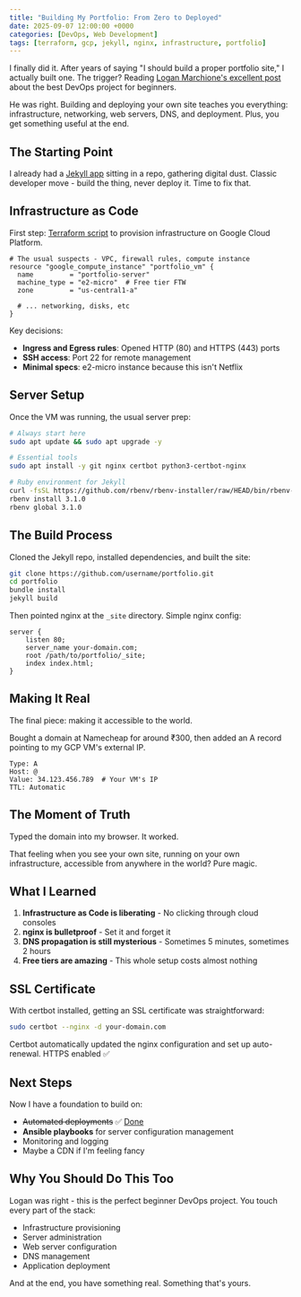 ```yaml
---
title: "Building My Portfolio: From Zero to Deployed"
date: 2025-09-07 12:00:00 +0000
categories: [DevOps, Web Development]
tags: [terraform, gcp, jekyll, nginx, infrastructure, portfolio]
---
```


I finally did it. After years of saying "I should build a proper portfolio site," I actually built one. The trigger? Reading [Logan Marchione's excellent post](https://loganmarchione.com/2022/10/the-best-devops-project-for-a-beginner/) about the best DevOps project for beginners.

He was right. Building and deploying your own site teaches you everything: infrastructure, networking, web servers, DNS, and deployment. Plus, you get something useful at the end.

## The Starting Point

I already had a [Jekyll app](https://github.com/sapienfrom2000s/portfolio) sitting in a repo, gathering digital dust. Classic developer move - build the thing, never deploy it. Time to fix that.

## Infrastructure as Code

First step: [Terraform script](https://github.com/sapienfrom2000s/thirtyone-terraform) to provision infrastructure on Google Cloud Platform.

```hcl
# The usual suspects - VPC, firewall rules, compute instance
resource "google_compute_instance" "portfolio_vm" {
  name         = "portfolio-server"
  machine_type = "e2-micro"  # Free tier FTW
  zone         = "us-central1-a"
  
  # ... networking, disks, etc
}
```

Key decisions:
- **Ingress and Egress rules**: Opened HTTP (80) and HTTPS (443) ports
- **SSH access**: Port 22 for remote management
- **Minimal specs**: e2-micro instance because this isn't Netflix

## Server Setup

Once the VM was running, the usual server prep:

```bash
# Always start here
sudo apt update && sudo apt upgrade -y

# Essential tools
sudo apt install -y git nginx certbot python3-certbot-nginx

# Ruby environment for Jekyll
curl -fsSL https://github.com/rbenv/rbenv-installer/raw/HEAD/bin/rbenv-installer | bash
rbenv install 3.1.0
rbenv global 3.1.0
```

## The Build Process

Cloned the Jekyll repo, installed dependencies, and built the site:

```bash
git clone https://github.com/username/portfolio.git
cd portfolio
bundle install
jekyll build
```

Then pointed nginx at the `_site` directory. Simple nginx config:

```nginx
server {
    listen 80;
    server_name your-domain.com;
    root /path/to/portfolio/_site;
    index index.html;
}
```

## Making It Real

The final piece: making it accessible to the world.

Bought a domain at Namecheap for around ₹300, then added an A record pointing to my GCP VM's external IP.

```
Type: A
Host: @
Value: 34.123.456.789  # Your VM's IP
TTL: Automatic
```

## The Moment of Truth

Typed the domain into my browser. It worked.

That feeling when you see your own site, running on your own infrastructure, accessible from anywhere in the world? Pure magic.

## What I Learned

1. **Infrastructure as Code is liberating** - No clicking through cloud consoles
2. **nginx is bulletproof** - Set it and forget it
3. **DNS propagation is still mysterious** - Sometimes 5 minutes, sometimes 2 hours
4. **Free tiers are amazing** - This whole setup costs almost nothing

## SSL Certificate

With certbot installed, getting an SSL certificate was straightforward:

```bash
sudo certbot --nginx -d your-domain.com
```

Certbot automatically updated the nginx configuration and set up auto-renewal. HTTPS enabled ✅

## Next Steps

Now I have a foundation to build on:
- ~~Automated deployments~~ ✅ [Done](/2025/01/03/the-most-boring-cd-script-that-just-works.html)
- **Ansible playbooks** for server configuration management
- Monitoring and logging
- Maybe a CDN if I'm feeling fancy

## Why You Should Do This Too

Logan was right - this is the perfect beginner DevOps project. You touch every part of the stack:
- Infrastructure provisioning
- Server administration  
- Web server configuration
- DNS management
- Application deployment

And at the end, you have something real. Something that's yours.